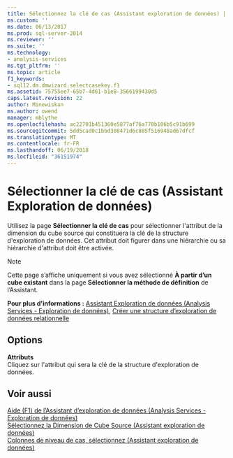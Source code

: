 ```yaml
---
title: Sélectionnez la clé de cas (Assistant exploration de données) | Documents Microsoft
ms.custom: ''
ms.date: 06/13/2017
ms.prod: sql-server-2014
ms.reviewer: ''
ms.suite: ''
ms.technology:
- analysis-services
ms.tgt_pltfrm: ''
ms.topic: article
f1_keywords:
- sql12.dm.dmwizard.selectcasekey.f1
ms.assetid: 75755ee7-65b7-4d61-b1e8-3566199430d5
caps.latest.revision: 22
author: Minewiskan
ms.author: owend
manager: mblythe
ms.openlocfilehash: ac22701b451360e5877af76a770b106b5c91b699
ms.sourcegitcommit: 5dd5cad0c1bbd308471d6c885f516948ad67dfcf
ms.translationtype: MT
ms.contentlocale: fr-FR
ms.lasthandoff: 06/19/2018
ms.locfileid: "36151974"
---
```

# <a name="select-the-case-key-data-mining-wizard"></a>Sélectionner la clé de cas (Assistant Exploration de données)
  Utilisez la page **Sélectionner la clé de cas** pour sélectionner l'attribut de la dimension du cube source qui constituera la clé de la structure d'exploration de données. Cet attribut doit figurer dans une hiérarchie ou sa hiérarchie d'attribut doit être activée.  
  
> [!NOTE]  
>  Cette page s’affiche uniquement si vous avez sélectionné **À partir d’un cube existant** dans la page **Sélectionner la méthode de définition** de l’Assistant.  
  
 **Pour plus d’informations :** [Assistant Exploration de données &#40;Analysis Services - Exploration de données&#41;](data-mining/data-mining-wizard-analysis-services-data-mining.md), [Créer une structure d’exploration de données relationnelle](data-mining/create-a-relational-mining-structure.md)  
  
## <a name="options"></a>Options  
 **Attributs**  
 Cliquez sur l'attribut qui sera la clé de la structure d'exploration de données.  
  
## <a name="see-also"></a>Voir aussi  
 [Aide (F1) de l’Assistant d’exploration de données &#40;Analysis Services - Exploration de données&#41;](data-mining-wizard-f1-help-analysis-services-data-mining.md)   
 [Sélectionnez la Dimension de Cube Source &#40;Assistant exploration de données&#41;](select-the-source-cube-dimension-data-mining-wizard.md)   
 [Colonnes de niveau de cas, sélectionnez &#40;Assistant exploration de données&#41;](select-case-level-columns-data-mining-wizard.md)  
  
  